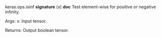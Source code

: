 keras.ops.isinf
__signature__
(x)
__doc__
Test element-wise for positive or negative infinity.

Args:
    x: Input tensor.

Returns:
    Output boolean tensor.
